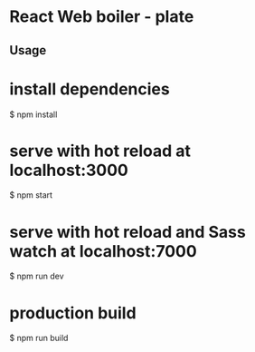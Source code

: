 # React Web boiler - plate

## Usage  
 
# install dependencies
$ npm install
# serve with hot reload at localhost:3000
$ npm start
# serve with hot reload and Sass watch at localhost:7000
$ npm run dev
# production build
$ npm run build
